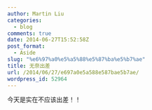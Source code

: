 ```yaml
---
author: Martin Liu
categories:
  - blog
comments: true
date: 2014-06-27T15:52:58Z
post_format:
  - Aside
slug: "%e6%97%a0%e5%a5%88%e5%87%ba%e5%b7%ae"
title: 无奈出差
url: /2014/06/27/e697a0e5a588e587bae5b7ae/
wordpress_id: 52964
---
```


今天是实在不应该出差！！
